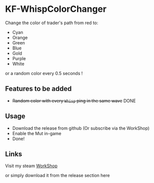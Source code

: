 # KF-WhispColorChanger

Change the color of trader's path from red to:

- Cyan
- Orange
- Green
- Blue
- Gold
- Purple
- White

or a random color every 0.5 seconds !

## Features to be added

- ~~Random color with every `Whisp` ping in the same wave~~ DONE

## Usage

- Download the release from github (Or subscribe via the WorkShop)
- Enable the Mut in-game
- Done!

## Links

Visit my steam [WorkShop](https://steamcommunity.com/id/Vel-San/myworkshopfiles/)

or simply download it from the release section here
